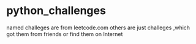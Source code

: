 # python_challenges
named challeges are from leetcode.com others are just challeges ,which got them from friends or find them on Internet 
